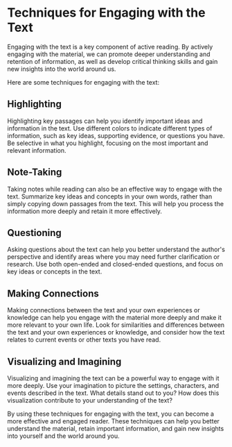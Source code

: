 Techniques for Engaging with the Text
========================================================================

Engaging with the text is a key component of active reading. By actively engaging with the material, we can promote deeper understanding and retention of information, as well as develop critical thinking skills and gain new insights into the world around us.

Here are some techniques for engaging with the text:

Highlighting
------------

Highlighting key passages can help you identify important ideas and information in the text. Use different colors to indicate different types of information, such as key ideas, supporting evidence, or questions you have. Be selective in what you highlight, focusing on the most important and relevant information.

Note-Taking
-----------

Taking notes while reading can also be an effective way to engage with the text. Summarize key ideas and concepts in your own words, rather than simply copying down passages from the text. This will help you process the information more deeply and retain it more effectively.

Questioning
-----------

Asking questions about the text can help you better understand the author's perspective and identify areas where you may need further clarification or research. Use both open-ended and closed-ended questions, and focus on key ideas or concepts in the text.

Making Connections
------------------

Making connections between the text and your own experiences or knowledge can help you engage with the material more deeply and make it more relevant to your own life. Look for similarities and differences between the text and your own experiences or knowledge, and consider how the text relates to current events or other texts you have read.

Visualizing and Imagining
-------------------------

Visualizing and imagining the text can be a powerful way to engage with it more deeply. Use your imagination to picture the settings, characters, and events described in the text. What details stand out to you? How does this visualization contribute to your understanding of the text?

By using these techniques for engaging with the text, you can become a more effective and engaged reader. These techniques can help you better understand the material, retain important information, and gain new insights into yourself and the world around you.
